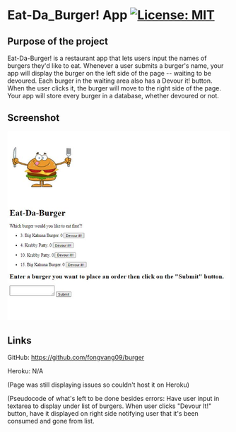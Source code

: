 # Eat-Da_Burger! App [![License: MIT](https://img.shields.io/badge/License-MIT-yellow.svg)](https://opensource.org/licenses/MIT)

## Purpose of the project

Eat-Da-Burger! is a restaurant app that lets users input the names of burgers they'd like to eat.
Whenever a user submits a burger's name, your app will display the burger on the left side of the page -- waiting to be devoured.
Each burger in the waiting area also has a Devour it! button. When the user clicks it, the burger will move to the right side of the page.
Your app will store every burger in a database, whether devoured or not.

## Screenshot

![Screenshot of webpage](public/assets/img/Capture.JPG)

## Links

GitHub: https://github.com/fongvang09/burger

Heroku: N/A

(Page was still displaying issues so couldn't host it on Heroku)

(Pseudocode of what's left to be done besides errors: 
Have user input in textarea to display under list of burgers.
When user clicks "Devour It!" button, have it displayed on right side notifying user that it's been consumed and gone from list.

